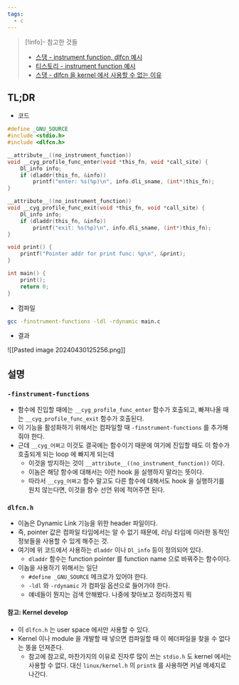 ```yaml
---
tags:
  - c
---
```

> [!info]- 참고한 것들
> - [스댕 - instrument function, dlfcn 예시](https://unix.stackexchange.com/a/386903)
> - [티스토리 - instrument function 예시](https://bunhere.tistory.com/279)
> - [스댕 - dlfcn 을 kernel 에서 사용할 수 없는 이유](https://stackoverflow.com/a/15662596)

## TL;DR

- 코드

```c
#define _GNU_SOURCE
#include <stdio.h>
#include <dlfcn.h>

__attribute__((no_instrument_function))
void __cyg_profile_func_enter(void *this_fn, void *call_site) {
	Dl_info info;
	if (dladdr(this_fn, &info))
		printf("enter: %s(%p)\n", info.dli_sname, (int*)this_fn);
}

__attribute__((no_instrument_function))
void __cyg_profile_func_exit(void *this_fn, void *call_site) {
	Dl_info info;
	if (dladdr(this_fn, &info))
		printf("exit: %s(%p)\n", info.dli_sname, (int*)this_fn);
}

void print() {
	printf("Pointer addr for print func: %p\n", &print);
}

int main() {
	print();
	return 0;
}
```

- 컴파일

```bash
gcc -finstrument-functions -ldl -rdynamic main.c
```

- 결과

![[Pasted image 20240430125256.png]]

## 설명

### `-finstrument-functions`

- 함수에 진입할 때에는 `__cyg_profile_func_enter` 함수가 호출되고, 빠져나올 때는 `__cyg_profile_func_exit` 함수가 호출된다.
- 이 기능을 활성화하기 위해서는 컴파일할 때 `-finstrument-functions` 를 추가해 줘야 한다.
- 근데 `__cyg_어쩌고` 이것도 결국에는 함수이기 때문에 여기에 진입할 때도 이 함수가 호출되게 되는 loop 에 빠지게 되는데
	- 이것을 방지하는 것이 `__attribute__((no_instrument_function))` 이다.
	- 이놈은 해당 함수에 대해서는 이런 hook 을 실행하지 말라는 뜻이다.
	- 따라서 `__cyg_어쩌고` 함수 말고도 다른 함수에 대해서도 hook 을 실행하기를 원치 않는다면, 이것을 함수 선언 위에 적어주면 된다.

### `dlfcn.h`

- 이놈은 Dynamic Link 기능을 위한 header 파일이다.
- 즉, pointer 값은 컴파일 타임에서는 알 수 없기 때문에, 러닝 타임에 이러한 동적인 정보들을 사용할 수 있게 해주는 것.
- 여기에 위 코드에서 사용하는 `dladdr` 이나 `Dl_info` 등이 정의되어 있다.
	- `dladdr` 함수는 function pointer 를 function name 으로 바꿔주는 함수이다.
- 이놈을 사용하기 위해서는 일단
	- `#define _GNU_SOURCE` 메크로가 있어야 한다.
	- `-ldl` 와 `-rdynamic` 가 컴파일 옵션으로 들어가야 한다.
	- 얘네들이 뭔지는 검색 안해봤다. 나중에 찾아보고 정리하겠지 뭐

#### 참고: Kernel develop

- 이 `dlfcn.h` 는 user space 에서만 사용할 수 있다.
- Kernel 이나 module 을 개발할 때 넣으면 컴파일할 때 이 헤더파일을 찾을 수 없다는 똥을 던져준다.
	- 참고에 참고로, 마찬가지의 이유로 진자루 많이 쓰는 `stdio.h` 도 kernel 에서는 사용할 수 없다. 대신 `linux/kernel.h` 의 `printk` 를 사용하면 커널 메세지로 나간다.